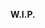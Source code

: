 
**W.I.P.**
<!--
# Welcome to the BIR!

We are a team of scientists dedicated to Bioinformatics Research (BIR) in the context of public health issues. [We develop](tools) and [use computational methods](publications) for the analysis of sequencing data, for the identification of pathogens such as viruses and bacteria from various sources, and for molecular surveillance of infectious diseases. As part of the department [Methodology and Research Infrastructure, Bioinformatics](https://www.rki.de/EN/Content/Institute/DepartmentsUnits/MF/MF1/mf1_node.html;jsessionid=1C82A7A82428E5F11AD1D823B18081B7.internet052) of the [Robert Koch Institute](https://www.rki.de/EN/Home/homepage_node.html) in Berlin our questions revolve around research topics such as:
-->

<!--[![](/index/hybrid.svg){style="width:320px" align="right"}](https://doi.org/10.1111/1462-2920.15186)-->

<!--
* Microbial bioinformatics
* _de novo_ assembly & annotation
* Transcriptomics & comparative genomics
* Metagenomics & -transcriptomics
* Real-time nanopore sequencing
* Workflow management & reproducibility
* Automation & visualization

We strive to combine well-established and novel computational approaches in reproducible workflows to transform data into knowledge about microbial *omics and improve health with our methods.
-->

<!--
We develop novel tools and workflows for handling large amounts of sequence data. We apply computational methods to automate de novo (meta-)genome and transcriptome assembly, analysis and annotation of RNA-Seq data, identification and characterization of pathogens such as viruses and bacteria from environmental samples and (more recently) molecular monitoring of infectious diseases.
-->


